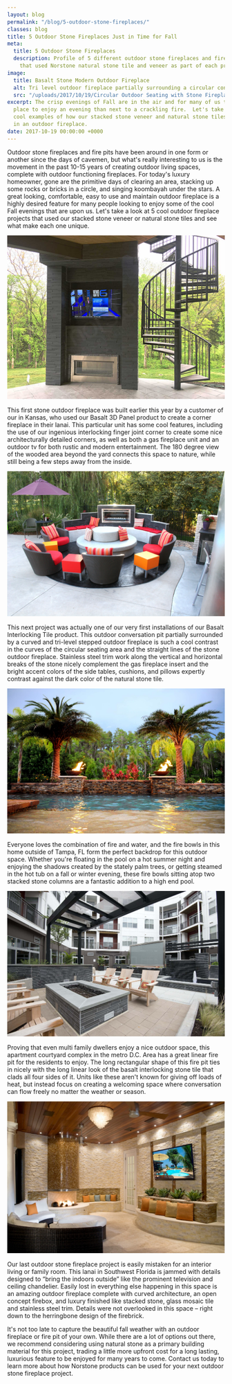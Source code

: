 ```yaml
---
layout: blog
permalink: "/blog/5-outdoor-stone-fireplaces/"
classes: blog
title: 5 Outdoor Stone Fireplaces Just in Time for Fall
meta:
  title: 5 Outdoor Stone Fireplaces
  description: Profile of 5 different outdoor stone fireplaces and fire pit projects
    that used Norstone natural stone tile and veneer as part of each project.
image:
  title: Basalt Stone Modern Outdoor Fireplace
  alt: Tri level outdoor fireplace partially surrounding a circular conversation area.
  src: "/uploads/2017/10/19/Circular Outdoor Seating with Stone Fireplace.JPG"
excerpt: The crisp evenings of Fall are in the air and for many of us there's no better
  place to enjoy an evening than next to a crackling fire.  Let's take a look at 5
  cool examples of how our stacked stone veneer and natural stone tiles can be used
  in an outdoor fireplace.
date: 2017-10-19 00:00:00 +0000
---
```



Outdoor stone fireplaces and fire pits have been around in one form or another since the days of cavemen, but what's really interesting to us is the movement in the past 10-15 years of creating outdoor living spaces, complete with outdoor functioning fireplaces.  For today's luxury homeowner, gone are the primitive days of clearing an area, stacking up some rocks or bricks in a circle, and singing koombayah under the stars.  A great looking, comfortable, easy to use and maintain outdoor fireplace is a highly desired feature for many people looking to enjoy some of the cool Fall evenings that are upon us.  Let's take a look at 5 cool outdoor fireplace projects that used our stacked stone veneer or natural stone tiles and see what make each one unique.

![](/uploads/2017/10/19/Basalt%20Outdoor%20Stone%20Fireplace.jpg)

This first stone outdoor fireplace was built earlier this year by a customer of our in Kansas, who used our Basalt 3D Panel product to create a corner fireplace in their lanai.  This particular unit has some cool  features, including the use of our ingenious interlocking finger joint corner to create some nice architecturally detailed corners, as well as both a gas fireplace unit and an outdoor tv for both rustic and modern entertainment.  The 180 degree view of the wooded area beyond the yard connects this space to nature, while still being a few steps away from the inside.

![](/uploads/2017/10/19/Circular%20Outdoor%20Seating%20with%20Stone%20Fireplace.JPG)

This next project was actually one of our very first installations of our Basalt Interlocking Tile product.  This outdoor conversation pit partially surrounded by a curved and tri-level stepped outdoor fireplace is such a cool contrast in the curves of the circular seating area and the straight lines of the stone outdoor fireplace.  Stainless steel trim work along the vertical and horizontal breaks of the stone nicely complement the gas fireplace insert and the bright accent colors of the side tables, cushions, and pillows expertly contrast against the dark color of the natural stone tile.

![](/uploads/2017/10/19/Outdoor%20Firebowls%20by%20Pool.jpg)

Everyone loves the combination of fire and water, and the fire bowls in this home outside of Tampa, FL form the perfect backdrop for this outdoor space.  Whether you're floating in the pool on a hot summer night and enjoying the shadows created by the stately palm trees, or getting steamed in the hot tub on a fall or winter evening, these fire bowls sitting atop two stacked stone columns are a fantastic addition to a high end pool.

![](/uploads/2017/10/19/Large%20Outdoor%20Gas%20Firepit.jpg)

Proving that even multi family dwellers enjoy a nice outdoor space, this apartment courtyard complex in the metro D.C. Area has a great linear fire pit for the residents to enjoy.  The long rectangular shape of this fire pit ties in nicely with the long linear look of the basalt interlocking stone tile that clads all four sides of it.  Units like these aren't known for giving off loads of heat, but instead focus on creating a welcoming space where conversation can flow freely no matter the weather or season.

![](/uploads/2017/10/19/Open%20Concept%20Outdoor%20Stone%20Fireplace.jpg)

Our last outdoor stone fireplace project is easily mistaken for an interior living or family room.  This lanai in Southwest Florida is jammed with details designed to “bring the indoors outside” like the prominent television and ceiling chandelier.  Easily lost in everything else happening in this space is an amazing outdoor fireplace complete with curved architecture, an open concept firebox, and luxury finished like stacked stone, glass mosaic tile and stainless steel trim.  Details were not overlooked in this space – right down to the herringbone design of the firebrick.

It's not too late to capture the beautiful fall weather with an outdoor fireplace or fire pit of your own.  While there are a lot of options out there, we recommend considering using natural stone as a primary building material for this project, trading a little more upfront cost for a long lasting, luxurious feature to be enjoyed for many years to come.  Contact us today to learn more about how Norstone products can be used for your next outdoor stone fireplace project.

